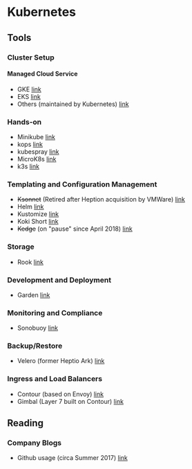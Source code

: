 # Kubernetes

## Tools

### Cluster Setup

#### Managed Cloud Service

* GKE [link](https://cloud.google.com/kubernetes-engine/)
* EKS [link](https://aws.amazon.com/eks/)
* Others (maintained by Kubernetes) [link](https://kubernetes.io/docs/setup/pick-right-solution/)

### Hands-on

* Minikube [link](https://github.com/kubernetes/minikube)
* kops [link](https://github.com/kubernetes/kops)
* kubespray [link](https://github.com/kubernetes-sigs/kubespray)
* MicroK8s [link](https://microk8s.io/)
* k3s [link](https://k3s.io/)

### Templating and Configuration Management

* ~~Ksonnet~~ (Retired after Heption acquisition by VMWare) [link](https://ksonnet.io/)
* Helm [link](https://helm.sh/)
* Kustomize [link](https://kustomize.io/)
* Koki Short [link](https://docs.koki.io/short/)
* ~~Kedge~~ (on "pause" since April 2018) [link](https://github.com/kedgeproject/kedge)

### Storage

* Rook [link](https://rook.io/)

### Development and Deployment

* Garden [link](https://garden.io/)

### Monitoring and Compliance

* Sonobuoy [link](https://github.com/heptio/sonobuoy)

### Backup/Restore

* Velero (former Heptio Ark) [link](https://github.com/heptio/velero)

### Ingress and Load Balancers

* Contour (based on Envoy) [link](https://github.com/heptio/contour)
* Gimbal (Layer 7 built on Contour) [link](https://github.com/heptio/gimbal)

## Reading

### Company Blogs

* Github usage (circa Summer 2017) [link](https://githubengineering.com/kubernetes-at-github/)